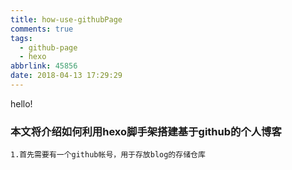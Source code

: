 ```yaml
---
title: how-use-githubPage
comments: true
tags:
  - github-page
  - hexo
abbrlink: 45856
date: 2018-04-13 17:29:29
---
```


hello!

### 本文将介绍如何利用hexo脚手架搭建基于github的个人博客

```
1.首先需要有一个github帐号，用于存放blog的存储仓库
```

